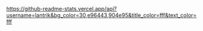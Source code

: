 
https://github-readme-stats.vercel.app/api?username=lantrik&bg_color=30,e96443,904e95&title_color=fff&text_color=fff
